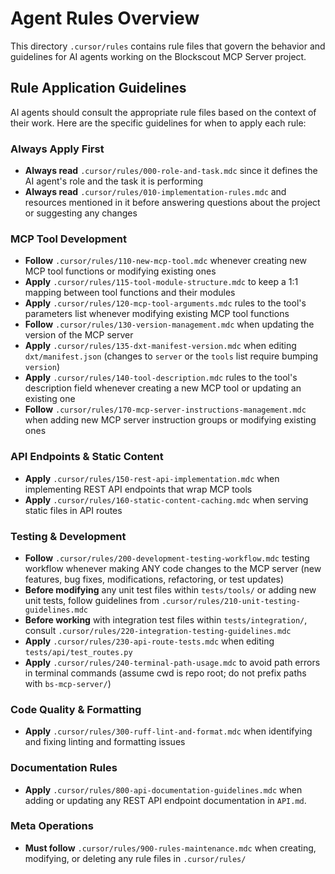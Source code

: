 # Agent Rules Overview

This directory `.cursor/rules` contains rule files that govern the behavior and guidelines for AI agents working on the Blockscout MCP Server project.

## Rule Application Guidelines

AI agents should consult the appropriate rule files based on the context of their work. Here are the specific guidelines for when to apply each rule:

### Always Apply First

- **Always read** `.cursor/rules/000-role-and-task.mdc` since it defines the AI agent's role and the task it is performing
- **Always read** `.cursor/rules/010-implementation-rules.mdc` and resources mentioned in it before answering questions about the project or suggesting any changes

### MCP Tool Development

- **Follow** `.cursor/rules/110-new-mcp-tool.mdc` whenever creating new MCP tool functions or modifying existing ones
- **Apply** `.cursor/rules/115-tool-module-structure.mdc` to keep a 1:1 mapping between tool functions and their modules
- **Apply** `.cursor/rules/120-mcp-tool-arguments.mdc` rules to the tool's parameters list whenever modifying existing MCP tool functions
- **Follow** `.cursor/rules/130-version-management.mdc` when updating the version of the MCP server
- **Apply** `.cursor/rules/135-dxt-manifest-version.mdc` when editing `dxt/manifest.json` (changes to `server` or the `tools` list require bumping `version`)
- **Apply** `.cursor/rules/140-tool-description.mdc` rules to the tool's description field whenever creating a new MCP tool or updating an existing one
- **Follow** `.cursor/rules/170-mcp-server-instructions-management.mdc` when adding new MCP server instruction groups or modifying existing ones

### API Endpoints & Static Content

- **Apply** `.cursor/rules/150-rest-api-implementation.mdc` when implementing REST API endpoints that wrap MCP tools
- **Apply** `.cursor/rules/160-static-content-caching.mdc` when serving static files in API routes

### Testing & Development

- **Follow** `.cursor/rules/200-development-testing-workflow.mdc` testing workflow whenever making ANY code changes to the MCP server (new features, bug fixes, modifications, refactoring, or test updates)
- **Before modifying** any unit test files within `tests/tools/` or adding new unit tests, follow guidelines from `.cursor/rules/210-unit-testing-guidelines.mdc`
- **Before working** with integration test files within `tests/integration/`, consult `.cursor/rules/220-integration-testing-guidelines.mdc`
- **Apply** `.cursor/rules/230-api-route-tests.mdc` when editing `tests/api/test_routes.py`
- **Apply** `.cursor/rules/240-terminal-path-usage.mdc` to avoid path errors in terminal commands (assume cwd is repo root; do not prefix paths with `bs-mcp-server/`)

### Code Quality & Formatting

- **Apply** `.cursor/rules/300-ruff-lint-and-format.mdc` when identifying and fixing linting and formatting issues

### Documentation Rules

- **Apply** `.cursor/rules/800-api-documentation-guidelines.mdc` when adding or updating any REST API endpoint documentation in `API.md`.

### Meta Operations

- **Must follow** `.cursor/rules/900-rules-maintenance.mdc` when creating, modifying, or deleting any rule files in `.cursor/rules/`
